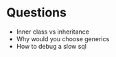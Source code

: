 # Questions

- Inner class vs inheritance
- Why would you choose generics
- How to debug a slow sql
